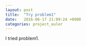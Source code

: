 ```yaml
---
layout: post
title:  "Try problem1"
date:   2016-06-17 21:09:24 +0900
categories: project_euler
---
```

I tried problem1.
<script src="http://gist-it.appspot.com/github/mogi/project_euler/blob/gh-pages/problem1.py"></script>
